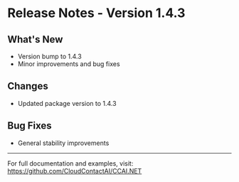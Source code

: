 # Release Notes - Version 1.4.3

## What's New

- Version bump to 1.4.3
- Minor improvements and bug fixes

## Changes

- Updated package version to 1.4.3

## Bug Fixes

- General stability improvements

---

For full documentation and examples, visit: https://github.com/CloudContactAI/CCAI.NET
